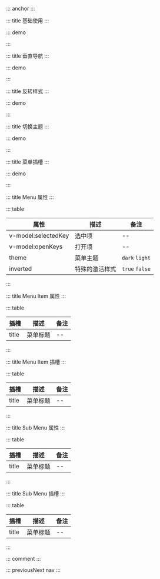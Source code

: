 ::: anchor
:::

::: title 基础使用
:::

::: demo

<template>
  <lay-menu v-model:selectedKey="selectedKey" v-model:openKeys="openKeys">
    <lay-menu-item title="首页" id="1"></lay-menu-item>
    <lay-menu-item title="用户" id="2"></lay-menu-item>
    <lay-menu-item title="角色" id="3"></lay-menu-item> 
    <lay-sub-menu title="目录" id="7">
        <lay-menu-item title="菜单一" id="8"></lay-menu-item> 
        <lay-menu-item title="菜单二" id="9"></lay-menu-item>
        <lay-sub-menu title="菜单三" id="10">
            <lay-menu-item title="菜单一" id="11"></lay-menu-item> 
            <lay-menu-item title="菜单二" id="12"></lay-menu-item>
            <lay-menu-item title="菜单三" id="13"></lay-menu-item>
        </lay-sub-menu>
    </lay-sub-menu> 
  </lay-menu>
</template>

<script>
import { ref } from 'vue'

export default {
  setup() {

    const selectedKey = ref("5")
    const openKeys = ref(["7"])   
    return {
      selectedKey,
      openKeys
    }
  }
}
</script>

:::

::: title 垂直导航
:::

::: demo

<template>
  <lay-menu v-model:selectedKey="selectedKey" v-model:openKeys="openKeys" :tree="true">
    <lay-menu-item title="首页" id="1"></lay-menu-item>
    <lay-menu-item title="用户" id="2"></lay-menu-item>
    <lay-menu-item title="角色" id="3"></lay-menu-item> 
    <lay-sub-menu title="目录" id="7">
        <lay-menu-item title="菜单一" id="8"></lay-menu-item> 
        <lay-menu-item title="菜单二" id="9"></lay-menu-item>
        <lay-sub-menu title="菜单三" id="10">
            <lay-menu-item title="菜单一" id="11"></lay-menu-item> 
            <lay-menu-item title="菜单二" id="12"></lay-menu-item>
            <lay-menu-item title="菜单三" id="13"></lay-menu-item>
        </lay-sub-menu>
    </lay-sub-menu> 
  </lay-menu>
</template>

<script>
import { ref } from 'vue'

export default {
  setup() {

    const openKeys = ref(["7"])
    const selectedKey = ref("5")

    return {
      openKeys,
      selectedKey
    }
  }
}
</script>

:::

::: title 反转样式
:::

::: demo

<template>
  <lay-menu v-model:selectedKey="selectedKey" inverted="true" v-model:openKeys="openKeys" :tree="true">
    <lay-menu-item title="首页" id="1"></lay-menu-item>
    <lay-menu-item title="用户" id="2"></lay-menu-item>
    <lay-menu-item title="角色" id="3"></lay-menu-item> 
    <lay-sub-menu title="目录" id="7">
        <lay-menu-item title="菜单一" id="8"></lay-menu-item> 
        <lay-menu-item title="菜单二" id="9"></lay-menu-item>
        <lay-sub-menu title="菜单三" id="10">
            <lay-menu-item title="菜单一" id="11"></lay-menu-item> 
            <lay-menu-item title="菜单二" id="12"></lay-menu-item>
            <lay-menu-item title="菜单三" id="13"></lay-menu-item>
        </lay-sub-menu>
    </lay-sub-menu> 
  </lay-menu>
</template>

<script>
import { ref } from 'vue'

export default {
  setup() {

    const openKeys = ref(["7"])
    const selectedKey = ref("5")

    return {
      openKeys,
      selectedKey
    }
  }
}
</script>

:::

::: title 切换主题
:::

::: demo

<template>
  <lay-menu v-model:selectedKey="selectedKey" theme="light" v-model:openKeys="openKeys" :tree="true">
    <lay-menu-item title="首页" id="1"></lay-menu-item>
    <lay-menu-item title="用户" id="2"></lay-menu-item>
    <lay-menu-item title="角色" id="3"></lay-menu-item> 
    <lay-sub-menu title="目录" id="7">
        <lay-menu-item title="菜单一" id="8"></lay-menu-item> 
        <lay-menu-item title="菜单二" id="9"></lay-menu-item>
        <lay-sub-menu title="菜单三" id="10">
            <lay-menu-item title="菜单一" id="11"></lay-menu-item> 
            <lay-menu-item title="菜单二" id="12"></lay-menu-item>
            <lay-menu-item title="菜单三" id="13"></lay-menu-item>
        </lay-sub-menu>
    </lay-sub-menu> 
  </lay-menu>
</template>

<script>
import { ref } from 'vue'

export default {
  setup() {

    const openKeys = ref(["7"])
    const selectedKey = ref("5")

    return {
      openKeys,
      selectedKey
    }
  }
}
</script>

:::

::: title 菜单插槽
:::

::: demo

<template>
  <lay-menu v-model:selectedKey="selectedKey" v-model:openKeys="openKeys" v-model:tree="isTree">
    <lay-menu-item id="1">
      <router-link to="">首页</router-link>
    </lay-menu-item>
    <lay-sub-menu id="7">
        <template v-slot:title> 
          <router-link to="">目录</router-link>
        </template>
        <lay-menu-item id="8">
            <router-link to="">菜单一</router-link>
        </lay-menu-item> 
        <lay-menu-item id="9">
            <router-link to="">菜单二</router-link>
        </lay-menu-item>
    </lay-sub-menu> 
  </lay-menu>
</template>

<script>
import { ref } from 'vue'

export default {
  setup() {

    const isTree = ref(true)
    const selectedKey = ref("5")
    const openKeys = ref(["7"])

    return {
      isTree,
      openKeys,
      selectedKey
    }
  }
}
</script>

:::

::: title Menu 属性
:::

::: table

| 属性                | 描述   | 备注 |
| ------------------- | ------ | ---- |
| v-model:selectedKey | 选中项 | --   |
| v-model:openKeys    | 打开项 | --   |
| theme    | 菜单主题 | `dark` `light`   |
| inverted    | 特殊的激活样式 | `true` `false`  |

:::

::: title Menu Item 属性
:::

::: table

| 插槽  | 描述     | 备注 |
| ----- | -------- | ---- |
| title | 菜单标题 | --   |

:::

::: title Menu Item 插槽
:::

::: table

| 插槽  | 描述     | 备注 |
| ----- | -------- | ---- |
| title | 菜单标题 | --   |

:::

::: title Sub Menu 属性
:::

::: table

| 插槽  | 描述     | 备注 |
| ----- | -------- | ---- |
| title | 菜单标题 | --   |

:::

::: title Sub Menu 插槽
:::

::: table

| 插槽  | 描述     | 备注 |
| ----- | -------- | ---- |
| title | 菜单标题 | --   |

:::

::: comment
:::

::: previousNext nav
:::
